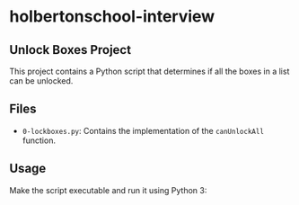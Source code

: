 # holbertonschool-interview
## Unlock Boxes Project

This project contains a Python script that determines if all the boxes in a list can be unlocked.

## Files

- `0-lockboxes.py`: Contains the implementation of the `canUnlockAll` function.

## Usage

Make the script executable and run it using Python 3:
